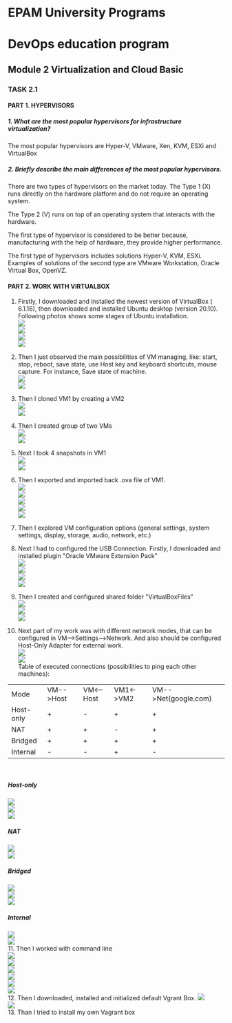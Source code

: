 # EPAM University Programs
# DevOps education program
## Module 2 Virtualization and Cloud Basic

### TASK 2.1

#### PART 1. HYPERVISORS
##### 1. What are the most popular hypervisors for infrastructure virtualization?
The most popular hypervisors are Hyper-V, VMware, Xen, KVM, ESXi and VirtualBox
##### 2. Briefly describe the main differences of the most popular hypervisors.
There are two types of hypervisors on the market today. The Type 1 (X) runs directly on the hardware platform and do not require an operating system. <br>

The Type 2 (V) runs on top of an operating system that interacts with the hardware. <br>

The first type of hypervisor is considered to be better because, manufacturing with the help of hardware, they provide higher performance. <br>

The first type of hypervisors includes solutions Hyper-V, KVM, ESXi.<br> Examples of solutions of the second type are VMware Workstation, Oracle Virtual Box, OpenVZ. <br>

#### PART 2. WORK WITH VIRTUALBOX

1. Firstly, I downloaded and installed the newest version of VirtualBox ( 6.1.16), then downloaded and installed Ubuntu desktop (version 20.10). Following photos shows some stages of Ubuntu installation. <br>
![](https://github.com/Bogdan1707/DevOps_online_Kyiv_2020Q42021Q1/blob/main/m2/task2.1/images/1.png?raw=true) <br>
![](https://github.com/Bogdan1707/DevOps_online_Kyiv_2020Q42021Q1/blob/main/m2/task2.1/images/2.png?raw=true) <br>
![](https://github.com/Bogdan1707/DevOps_online_Kyiv_2020Q42021Q1/blob/main/m2/task2.1/images/3.png?raw=true) <br>
![](https://github.com/Bogdan1707/DevOps_online_Kyiv_2020Q42021Q1/blob/main/m2/task2.1/images/4.png?raw=true) <br>
2. Then I just observed the main possibilities of VM managing, like: start, stop, reboot, save state, use Host key and keyboard shortcuts, mouse capture. For instance, Save state of machine. <br>
![](https://github.com/Bogdan1707/DevOps_online_Kyiv_2020Q42021Q1/blob/main/m2/task2.1/images/5.png?raw=true) <br>
![](https://github.com/Bogdan1707/DevOps_online_Kyiv_2020Q42021Q1/blob/main/m2/task2.1/images/6.png?raw=true) <br>
3. Then I cloned VM1 by creating a VM2 <br>
![](https://github.com/Bogdan1707/DevOps_online_Kyiv_2020Q42021Q1/blob/main/m2/task2.1/images/7.png?raw=true) <br>
![](https://github.com/Bogdan1707/DevOps_online_Kyiv_2020Q42021Q1/blob/main/m2/task2.1/images/8.png?raw=true) <br>
4. Then I created group of two VMs <br>
![](https://github.com/Bogdan1707/DevOps_online_Kyiv_2020Q42021Q1/blob/main/m2/task2.1/images/9.png?raw=true) <br>
![](https://github.com/Bogdan1707/DevOps_online_Kyiv_2020Q42021Q1/blob/main/m2/task2.1/images/10.png?raw=true) <br>
5. Next I took 4 snapshots in VM1 <br>
![](https://github.com/Bogdan1707/DevOps_online_Kyiv_2020Q42021Q1/blob/main/m2/task2.1/images/11.png?raw=true) <br>
![](https://github.com/Bogdan1707/DevOps_online_Kyiv_2020Q42021Q1/blob/main/m2/task2.1/images/12.png?raw=true) <br>
6. Then I exported and imported back .ova file of VM1. <br>
![](https://github.com/Bogdan1707/DevOps_online_Kyiv_2020Q42021Q1/blob/main/m2/task2.1/images/13.png?raw=true) <br>
![](https://github.com/Bogdan1707/DevOps_online_Kyiv_2020Q42021Q1/blob/main/m2/task2.1/images/14.png?raw=true) <br>
![](https://github.com/Bogdan1707/DevOps_online_Kyiv_2020Q42021Q1/blob/main/m2/task2.1/images/15.png?raw=true) <br>
![](https://github.com/Bogdan1707/DevOps_online_Kyiv_2020Q42021Q1/blob/main/m2/task2.1/images/16.png?raw=true) <br>
![](https://github.com/Bogdan1707/DevOps_online_Kyiv_2020Q42021Q1/blob/main/m2/task2.1/images/17.png?raw=true) <br>
7. Then I explored VM configuration options (general settings, system settings, display, storage, audio, network, etc.) <br>

8. Next I had to configured the USB Connection. Firstly, I downloaded and installed plugin "Oracle VMware Extension Pack" <br>
![](https://github.com/Bogdan1707/DevOps_online_Kyiv_2020Q42021Q1/blob/main/m2/task2.1/images/18.png?raw=true) <br>
![](https://github.com/Bogdan1707/DevOps_online_Kyiv_2020Q42021Q1/blob/main/m2/task2.1/images/19.png?raw=true) <br>
![](https://github.com/Bogdan1707/DevOps_online_Kyiv_2020Q42021Q1/blob/main/m2/task2.1/images/20.png?raw=true) <br>
![](https://github.com/Bogdan1707/DevOps_online_Kyiv_2020Q42021Q1/blob/main/m2/task2.1/images/21.png?raw=true) <br>
9. Then I created and configured shared folder "VirtualBoxFiles" <br>
![](https://github.com/Bogdan1707/DevOps_online_Kyiv_2020Q42021Q1/blob/main/m2/task2.1/images/22.png?raw=true) <br>
![](https://github.com/Bogdan1707/DevOps_online_Kyiv_2020Q42021Q1/blob/main/m2/task2.1/images/23.png?raw=true) <br>
![](https://github.com/Bogdan1707/DevOps_online_Kyiv_2020Q42021Q1/blob/main/m2/task2.1/images/24.png?raw=true) <br>
10. Next part of my work was with different network modes, that can be configured in VM-->Settings-->Network. And also should be configured Host-Only Adapter for external work.<br>
![](https://github.com/Bogdan1707/DevOps_online_Kyiv_2020Q42021Q1/blob/main/m2/task2.1/images/25.png?raw=true) <br>
![](https://github.com/Bogdan1707/DevOps_online_Kyiv_2020Q42021Q1/blob/main/m2/task2.1/images/26.png?raw=true) <br>
Table of executed connections (possibilities to ping each other machines): <br>
<table>
    <tr>
        <td>Mode</td>
        <td>VM-->Host</td>
        <td>VM<--Host</td>
        <td>VM1<->VM2</td>
        <td>VM-->Net(google.com)</td>
    </tr>
    <tr>
        <td>Host-only</td>
        <td>+</td>
        <td>-</td>
        <td>+</td>
        <td>+</td>
    </tr>
    <tr>
        <td>NAT</td>
        <td>+</td>
        <td>+</td>
        <td>-</td>
        <td>+</td>
    </tr>
    <tr>
        <td>Bridged</td>
        <td>+</td>
        <td>+</td>
        <td>+</td>
        <td>+</td>
    </tr>
    <tr>
        <td>Internal</td>
        <td>-</td>
        <td>-</td>
        <td>+</td>
        <td>-</td>
    </tr>
</table> <br>

##### Host-only
![](https://github.com/Bogdan1707/DevOps_online_Kyiv_2020Q42021Q1/blob/main/m2/task2.1/images/27.png?raw=true) <br>
![](https://github.com/Bogdan1707/DevOps_online_Kyiv_2020Q42021Q1/blob/main/m2/task2.1/images/28.png?raw=true) <br>
![](https://github.com/Bogdan1707/DevOps_online_Kyiv_2020Q42021Q1/blob/main/m2/task2.1/images/29.png?raw=true) <br>
##### NAT
![](https://github.com/Bogdan1707/DevOps_online_Kyiv_2020Q42021Q1/blob/main/m2/task2.1/images/30.png?raw=true) <br>
![](https://github.com/Bogdan1707/DevOps_online_Kyiv_2020Q42021Q1/blob/main/m2/task2.1/images/31.png?raw=true) <br>
##### Bridged
![](https://github.com/Bogdan1707/DevOps_online_Kyiv_2020Q42021Q1/blob/main/m2/task2.1/images/32.png?raw=true) <br>
![](https://github.com/Bogdan1707/DevOps_online_Kyiv_2020Q42021Q1/blob/main/m2/task2.1/images/33.png?raw=true) <br>
![](https://github.com/Bogdan1707/DevOps_online_Kyiv_2020Q42021Q1/blob/main/m2/task2.1/images/34.png?raw=true) <br>
##### Internal
![](https://github.com/Bogdan1707/DevOps_online_Kyiv_2020Q42021Q1/blob/main/m2/task2.1/images/35.png?raw=true) <br>
![](https://github.com/Bogdan1707/DevOps_online_Kyiv_2020Q42021Q1/blob/main/m2/task2.1/images/36.png?raw=true) <br>
11. Then I worked with command line <br>
![](https://github.com/Bogdan1707/DevOps_online_Kyiv_2020Q42021Q1/blob/main/m2/task2.1/images/37.png?raw=true) <br>
![](https://github.com/Bogdan1707/DevOps_online_Kyiv_2020Q42021Q1/blob/main/m2/task2.1/images/38.png?raw=true) <br>
![](https://github.com/Bogdan1707/DevOps_online_Kyiv_2020Q42021Q1/blob/main/m2/task2.1/images/39.png?raw=true) <br>
![](https://github.com/Bogdan1707/DevOps_online_Kyiv_2020Q42021Q1/blob/main/m2/task2.1/images/40.png?raw=true) <br>
![](https://github.com/Bogdan1707/DevOps_online_Kyiv_2020Q42021Q1/blob/main/m2/task2.1/images/41.png?raw=true) <br>
![](https://github.com/Bogdan1707/DevOps_online_Kyiv_2020Q42021Q1/blob/main/m2/task2.1/images/42.png?raw=true) <br>
12. Then I downloaded, installed and initialized default Vgrant Box.
![](https://github.com/Bogdan1707/DevOps_online_Kyiv_2020Q42021Q1/blob/main/m2/task2.1/images/43.png?raw=true) <br>
![](https://github.com/Bogdan1707/DevOps_online_Kyiv_2020Q42021Q1/blob/main/m2/task2.1/images/44.png?raw=true) <br>
13. Than I tried to install my own Vagrant box
